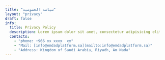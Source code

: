```yaml
---
title: "سياسة الخصوصية"
layout: "privacy"
draft: false
info: 
  title: Privacy Policy
  description: Lorem ipsum dolor sit amet, consectetur adipisicing elit. Velit recusandae voluptates doloremque veniam temporibus porro culpa ipsa, nisi soluta minima saepe laboriosam debitis nesciunt.
  contacts: 
    - "phone: +966 xx xxxx  xx"
    - "Mail: [info@emdadplatform.sa](mailto:info@emdadplatform.sa)"
    - "Address: Kingdom of Saudi Arabia, Riyadh, An Nada"
---
```

